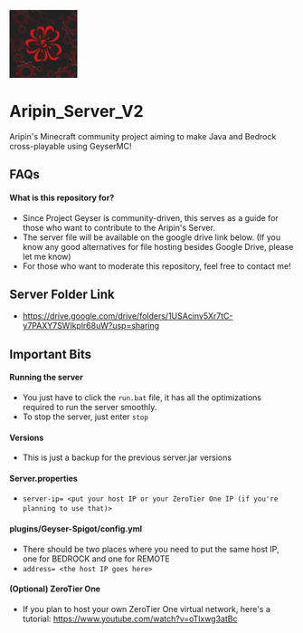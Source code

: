 <p align="left"><img src="image.png" width="120"></p>

# Aripin_Server_V2
Aripin's Minecraft community project aiming to make Java and Bedrock cross-playable using GeyserMC!

## FAQs
#### What is this repository for?
- Since Project Geyser is community-driven, this serves as a guide for those who want to contribute to the Aripin's Server.
- The server file will be available on the google drive link below. (If you know any good alternatives for file hosting besides Google Drive, please let me know)
- For those who want to moderate this repository, feel free to contact me!

## Server Folder Link
- https://drive.google.com/drive/folders/1USAcinv5Xr7tC-y7PAXY7SWIkplr68uW?usp=sharing

## Important Bits
#### Running the server
- You just have to click the `run.bat` file, it has all the optimizations required to run the server smoothly.
- To stop the server, just enter `stop`
#### Versions
- This is just a backup for the previous server.jar versions
#### Server.properties
- `server-ip= <put your host IP or your ZeroTier One IP (if you're planning to use that)>`
#### plugins/Geyser-Spigot/config.yml
- There should be two places where you need to put the same host IP, one for BEDROCK and one for REMOTE
- `address= <the host IP goes here>` 
#### (Optional) ZeroTier One
- If you plan to host your own ZeroTier One virtual network, here's a tutorial: https://www.youtube.com/watch?v=oTlxwg3atBc
